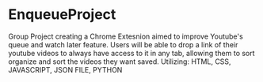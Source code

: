 # EnqueueProject

Group Project creating a Chrome Extesnion aimed to improve Youtube's queue and watch later feature.
Users will be able to drop a link of their youtube videos to always have access to it in any tab, allowing them to sort organize and sort the videos they want saved.
Utilizing: HTML, CSS, JAVASCRIPT, JSON FILE, PYTHON
